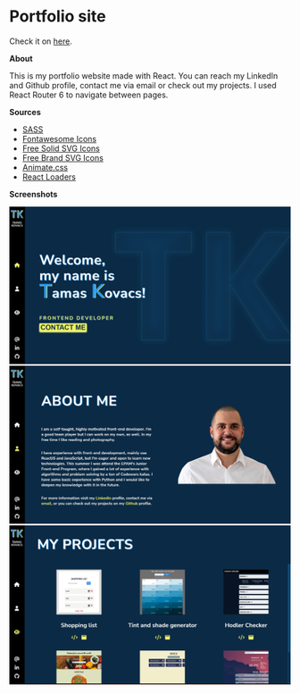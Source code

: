 <h1>Portfolio site</h1>

Check it on <a href="https://tkwebdev.eu">here</a>.

**About**

This is my portfolio website made with React. You can reach my LinkedIn and Github profile, contact me via email or check out my projects. I used React Router 6 to navigate between pages.

**Sources**

  - <a href="https://sass-lang.com/">SASS</a>
  - <a href="https://www.npmjs.com/package/@fortawesome/react-fontawesome">Fontawesome Icons</a>
  - <a href="https://www.npmjs.com/package/@fortawesome/free-solid-svg-icons">Free Solid SVG Icons</a>
  - <a href="https://www.npmjs.com/package/@fortawesome/free-brands-svg-icons">Free Brand SVG Icons</a>
  - <a href="https://animate.style/">Animate.css</a>
  - <a href="https://www.npmjs.com/package/react-loaders">React Loaders</a>

**Screenshots**

<img src="src/Assets/Screenshots/port_main.jpg" alt="screenshot">
<img src="src/Assets/Screenshots/port_about.jpg" alt="screenshot">
<img src="src/Assets/Screenshots/port_projects.jpg" alt="screenshot">